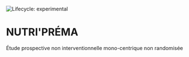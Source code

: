 <!-- badges: start -->
![Lifecycle: experimental](https://img.shields.io/badge/lifecycle-experimental-orange.svg)
<!-- badges: end -->

# NUTRI'PRÉMA

Étude prospective non interventionnelle mono-centrique non randomisée
